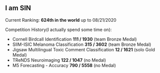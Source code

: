 ## I am SIN

<!--
**sin1012/sin1012** is a ✨ _special_ ✨ repository because its `README.md` (this file) appears on your GitHub profile.

Here are some ideas to get you started:

- 🔭 I’m currently working on ...
- 🌱 I’m currently learning ...
- 👯 I’m looking to collaborate on ...
- 🤔 I’m looking for help with ...
- 💬 Ask me about ...
- 📫 How to reach me: ...
- 😄 Pronouns: ...
- ⚡ Fun fact: ...
-->
Current Ranking: **624th in the world** up to 08/21/2020

Competition History(I actually spend some time on):
- Cornell Birdcall Identification **111 / 1930** (team Bronze Medal)
- SIIM-ISIC Melanoma Classification **315 / 3602** (team Bronze Medal)
- Jigsaw Multilingual Toxic Comment Classification **12 / 1621** (solo Gold Medal)
- TReNDS Neuroimaging **122 / 1047** (no Medal)
- M5 Forecasting - Accuracy **790 / 5558** (no Medal)
